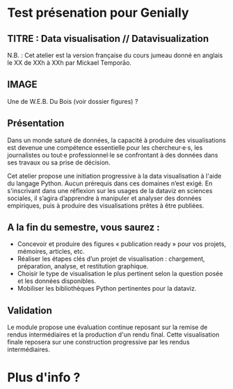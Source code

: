 # Test présenation pour Genially

## TITRE : Data visualisation // Datavisualization
<!-- avoir un titre genre datavisualisation permet d'avoir un titre similaire FR/ENG
Parler de python dans le titre ou pas la peine d'effrayer ? -->
N.B. : Cet atelier est la version française du cours jumeau donné en anglais le XX de XXh à XXh par Mickael Temporāo.

## IMAGE

Une de W.E.B. Du Bois (voir dossier figures) ?

## Présentation

Dans un monde saturé de données, la capacité à produire des visualisations est devenue une compétence essentielle pour les chercheur·e·s, les journalistes ou tout·e professionnel·le se confrontant à des données dans ses travaux ou sa prise de décision.

Cet atelier propose une initiation progressive à la data visualisation à l'aide du langage Python. Aucun prérequis dans ces domaines n’est exigé.
En s'inscrivant dans une réflexion sur les usages de la dataviz en sciences sociales, il s’agira d’apprendre à manipuler et analyser des données empiriques, puis à produire des visualisations prêtes à être publiées.
<!-- Garder une idée du genre pour parler des thématiques ? Ou on s'en tappe pour le genially ? Nous mobiliserons la base **MACHIN TRUC BIDULE** qui nous permettra d'explorer des thèmes tels que les différents types de polarisation, le knowledge gap, la participation, la confiance, etc. -->

## A la fin du semestre, vous saurez :

- Concevoir et produire des figures « publication ready » pour vos projets, mémoires, articles, etc.
- Réaliser les étapes clés d’un projet de visualisation : chargement, préparation, analyse, et restitution graphique.
- Choisir le type de visualisation le plus pertinent selon la question posée et les données disponibles.
- Mobiliser les bibliothèques Python pertinentes pour la dataviz.

## Validation

Le module propose une évaluation continue reposant sur la remise de rendus intermédiaires et la production d'un rendu final.
Cette visualisation finale reposera sur une construction progressive par les rendus intermédiaires.
<!-- Préciser plus ? ou ok ? -->
<!-- Remettre un tableau ? too much pour le format en ligne du genially. -->

# Plus d'info ?
<!-- Est-ce qu'on renvoie vers un pour en savoir plus qui pointe vers le readme du dépot ? Suppose de faire une VF et ENG ? Casse pied pour rien ? Surtout si diffusé tôt avant qu'on stabilise -->